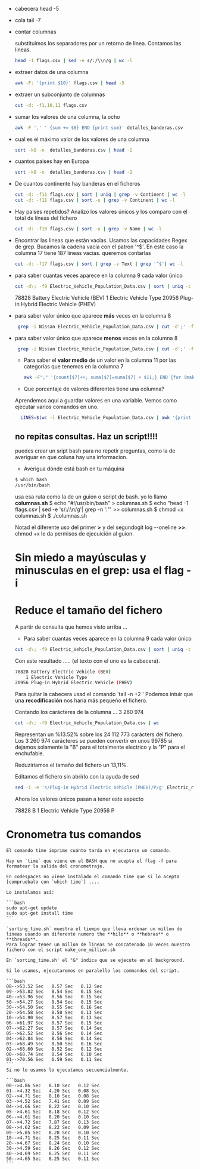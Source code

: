 + cabecera head -5 <file>
+ cola tail -7 <file>
+ contar columnas

    substituimos los separadores por un retorno de linea. Contamos las lineas.
    ```bash
    head -1 flags.csv | sed -e s/:/\\n/g | wc -l
    ```

+ extraer datos de una columna


    ```bash
    awk -F: '{print $10}' flags.csv | head -5
    ```


+ extraer un subconjunto de columnas


    ```bash
    cut -d: -f1,10,11 flags.csv
    ```


+ sumar los valores de una columna, la ocho

    ```bash
    awk -F ',' ' {sum += $8} END {print sum}' detalles_banderas.csv 
    ```

+ cual es el máximo valor de los valores de una columna

    ```bash
    sort -k8 -n  detalles_banderas.csv | head -2
    ```

+ cuantos paises hay en Europa
    ```bash
    sort -k8 -n  detalles_banderas.csv | head -2
    ```

+ De cuantos continente hay banderas en el ficheros

    ```bash
    cut -d: -f11 flags.csv | sort | uniq | grep -v Continent | wc -l
    cut -d: -f11 flags.csv | sort -u | grep -v Continent | wc -l
    ```
+ Hay paises repetidos?
    Analizo los valores únicos y los comparo con el total de líneas del fichero
    ```bash
    cut -d: -f10 flags.csv | sort -u | grep -v Name | wc -l
    ```

+ Encontrar las lineas que están vacías. 
    Usamos las capacidades Regex de grep. Bucamos la cadena vacía con el patron '^$'.
    En este caso la columna 17 tiene 187 lineas vacias. queremos contarlas

    ```bash
    cut -d: -f17 flags.csv | sort | grep -v Text | grep '^$'| wc -l
    ```    

+ para saber cuantas veces aparece en la columna 9 cada valor único

    ```bash
    cut -d\; -f9 Electric_Vehicle_Population_Data.csv | sort | uniq -c
    ```

    78828 Battery Electric Vehicle (BEV)
        1 Electric Vehicle Type
    20956 Plug-in Hybrid Electric Vehicle (PHEV)


     

+ para saber valor único que aparece **más** veces en la columna 8
    ```bash
     grep -i Nissan Electric_Vehicle_Population_Data.csv | cut -d';' -f8 | sort | uniq -c | sort -t' ' -k1 -r | head -1
    ```   

+ para saber valor único que aparece **menos** veces en la columna 8
    ```bash
     grep -i Nissan Electric_Vehicle_Population_Data.csv | cut -d';' -f8 | sort | uniq -c | sort -t' ' -k1  | head -1
    ```  

  + Para saber el **valor medio** de un valor en la columna 11 por las categorías que tenemos en la columna 7

    ```bash
    awk -F";" '{count[$7]++; suma[$7]=suma[$7] + $11;} END {for (make in count) print make, suma[make]/count[make]}' datos.csv
    ``` 

  + Que porcentaje de valores diferentes tiene una columna?
  
  Aprendemos aquí a guardar valores en una variable.
  Vemos como ejecutar varios comandos en uno.
  ```bash
    LINES=$(wc -l Electric_Vehicle_Population_Data.csv | awk '{print $1}');DISTINCT=$(cut -d\; -f1 Electric_Vehicle_Population_Data.csv | uniq | wc -l  )  ;PERCENT=$(bc <<< "scale=2; $DISTINCT / $LINES * 100") ; echo "$(head -1 Electric_Vehicle_Population_Data.csv | cut -d\; -f1) tiene $DISTINCT valores distintos de un total de $LINES registros.Esto representa $PERCENT%"
    ``` 




    ## no repitas consultas. Haz un script!!!!

    puedes crear un sript bash para no repetir preguntas, como la de averiguar en que coluna hay una informacion.

    + Averigua dónde está bash en tu máquina 
    ```bash
    $ which bash
    /usr/bin/bash
    ```
    usa esa ruta como la  de un guion o script de bash. yo lo llamo **columnas.sh**
    $ echo "#\!/usr/bin/bash" > columnas.sh
    $ echo "head -1 flags.csv | sed -e 's/:/:\n/g'| grep -n ':'" >> columnas.sh
    $ chmod +x columnas.sh
    $ ./columnas.sh

    Notad el diferente uso del primer **>** y del segundogit log --oneline **>>**.
    chmod +x le da permisos de ejecuición al guion.

    # Sin miedo a mayúsculas y minusculas en el grep: usa el flag -i



    # Reduce el tamaño del fichero

    A partir de consulta que hemos visto arriba ...
    + Para saber cuantas veces aparece en la columna 9 cada valor único

    ```bash
    cut -d\; -f9 Electric_Vehicle_Population_Data.csv | sort | uniq -c
    ```
    Con este resultado ..... (el texto con el uno es la cabecera). 
    

    ```bash
    78828 Battery Electric Vehicle (BEV)
        1 Electric Vehicle Type
    20956 Plug-in Hybrid Electric Vehicle (PHEV)
    ```
    Para quitar la cabecera usad el comando `tail -n +2 <fichero>'
    Podemos intuir que una **recodificación** nos haría más pequeño el fichero.
    
    Contando los carácteres de la columna ... 3 260 974
    
    ``` bash
    cut -d\; -f9 Electric_Vehicle_Population_Data.csv | wc
    ```

    Representan un %13.52% sobre los 24 112 773 carácters del fichero. 
    Los 3 260 974 carácteres se pueden convertir en unos 99785 si dejamos solamente la "B" para el totalmente electrico y la "P" para el enchufable. 

    Reduziríamos el tamaño del fichero un 13,11%.

    Editamos el fichero sin abrirlo con la ayuda de sed
    
    ```bash
    sed -i -e 's/Plug-in Hybrid Electric Vehicle (PHEV)/P/g' Electric_reduccion_1.csv 
    ```

    Ahora los valores únicos pasan a tener este aspecto

    78828 B
      1 Electric Vehicle Type
    20956 P


# Cronometra tus comandos

    El comando time imprime cuánto tarda en ejecutarse un comando.
    
    Hay un `time` que viene en el BASH que no acepta el flag -f para formatear la salida del cronometraje.

    En codespaces no viene instalado el comando time que si lo acepta [compruebalo con `which time`] ....

    Lo instalamos así:

    ```bash
    sudo apt-get update
    sudo apt-get install time
    ```

    `sorting_time.sh` muestra el tiempo que lleva ordenar un millon de lineas usando un diferente numero the **hilo** o **hebras** o **threads**.
    Para lograr tener un millon de lineas he concatenado 10 veces nuestro fichero con el script make_one_million.sh

    En `sorting_time.sh' el "&" indica que se ejecute en el background. 
    
    Si lo usamos, ejecutaremos en paralello los commandos del script. 

    ```bash
    08-->53.52 Sec   8.57 Sec   0.12 Sec  
    09-->53.82 Sec   8.54 Sec   0.15 Sec  
    40-->53.96 Sec   8.56 Sec   0.15 Sec  
    50-->54.27 Sec   8.54 Sec   0.15 Sec  
    30-->54.50 Sec   8.55 Sec   0.16 Sec  
    20-->54.58 Sec   8.58 Sec   0.13 Sec  
    10-->54.90 Sec   8.57 Sec   0.13 Sec  
    06-->61.97 Sec   8.57 Sec   0.15 Sec  
    07-->62.27 Sec   8.57 Sec   0.14 Sec  
    05-->62.52 Sec   8.56 Sec   0.14 Sec  
    04-->62.84 Sec   8.56 Sec   0.14 Sec  
    03-->68.49 Sec   8.50 Sec   0.16 Sec  
    02-->68.60 Sec   8.52 Sec   0.12 Sec  
    00-->68.74 Sec   8.54 Sec   0.10 Sec  
    01-->70.56 Sec   6.59 Sec   0.11 Sec  
    ```
    Si no lo usamos lo ejecutamos secuencialmente.
    
    ```bash
    00-->4.86 Sec   8.10 Sec   0.12 Sec  
    01-->4.32 Sec   4.20 Sec   0.08 Sec  
    02-->4.71 Sec   8.10 Sec   0.08 Sec  
    03-->4.52 Sec   7.41 Sec   0.09 Sec  
    04-->4.66 Sec   8.22 Sec   0.10 Sec  
    05-->4.61 Sec   8.18 Sec   0.12 Sec  
    06-->4.61 Sec   8.20 Sec   0.10 Sec  
    07-->4.72 Sec   7.87 Sec   0.13 Sec  
    08-->4.62 Sec   8.22 Sec   0.09 Sec  
    09-->5.05 Sec   8.28 Sec   0.10 Sec  
    10-->4.71 Sec   8.25 Sec   0.11 Sec  
    20-->4.67 Sec   8.24 Sec   0.10 Sec  
    30-->4.59 Sec   8.26 Sec   0.12 Sec  
    40-->4.69 Sec   8.25 Sec   0.11 Sec  
    50-->4.65 Sec   8.25 Sec   0.11 Sec  
    ```



